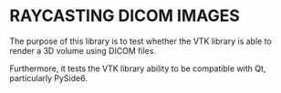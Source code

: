 # RAYCASTING DICOM IMAGES

The purpose of this library is to test whether the VTK library is able to render a 3D volume using DICOM files.

Furthermore, it tests the VTK library ability to be compatible with Qt, particularly PySide6.

